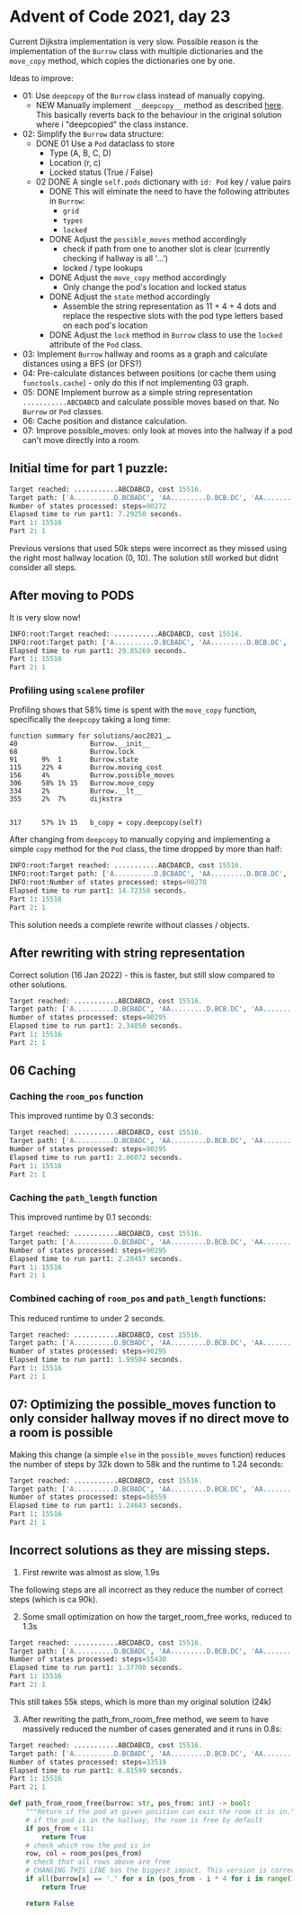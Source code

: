 # Advent of Code 2021, day 23

Current Dijkstra implementation is very slow. Possible reason is the implementation of the `Burrow` class with multiple dictionaries and the `move_copy` method, which copies the dictionaries one by one.

Ideas to improve:

-   01: Use `deepcopy` of the `Burrow` class instead of manually copying.
    -   NEW Manually implement `__deepcopy__` method as described [here](https://stackoverflow.com/questions/24756712/deepcopy-is-extremely-slow). This basically reverts back to the behaviour in the original solution where i "deepcopied" the class instance.
-   02: Simplify the `Burrow` data structure:
    -   DONE 01 Use a `Pod` dataclass to store
        -   Type (A, B, C, D)
        -   Location (r, c)
        -   Locked status (True / False)
    -   02 DONE A single `self.pods` dictionary with `id: Pod` key / value pairs
        -   DONE This will elminate the need to have the following attributes in `Burrow`:
            -   `grid`
            -   `types`
            -   `locked`
        -   DONE Adjust the `possible_moves` method accordingly
            -   check if path from one to another slot is clear (currently checking if hallway is all '...')
            -   locked / type lookups
        -   DONE Adjust the `move_copy` method accordingly
            -   Only change the pod's location and locked status
        -   DONE Adjust the `state` method accordingly
            -   Assemble the string representation as 11 + 4 + 4 dots and replace the respective slots with the pod type letters based on each pod's location
        -   DONE Adjust the `lock` method in `Burrow` class to use the `locked` attribute of the `Pod` class.
-   03: Implement `Burrow` hallway and rooms as a graph and calculate distances using a BFS (or DFS?)
-   04: Pre-calculate distances between positions (or cache them using `functools.cache`) - only do this if not implementing 03 graph.
-   05: DONE Implement burrow as a simple string representation `...........ABCDABCD` and calculate possible moves based on that. No `Burrow` or `Pod` classes.
-   06: Cache position and distance calculation.
-   07: Improve possible_moves: only look at moves into the hallway if a pod can't move directly into a room.

## Initial time for part 1 puzzle:

```python
Target reached: ...........ABCDABCD, cost 15516.
Target path: ['A..........D.BCBADC', 'AA.........D.BCB.DC', 'AA.........D..CBBDC', 'AA...C.....D...BBDC', 'AA...C.D...D...BB.C', 'AA.....D...D...BBCC', 'AA...D.D.......BBCC', 'AA.B.D.D........BCC', 'A..B.D.D.......ABCC', '...B.D.D...A...ABCC', '.....D.D...AB..ABCC', '.....D.D.C.AB..ABC.', '.....D...C.AB..ABCD', '.....D.....ABC.ABCD', '...........ABCDABCD']
Number of states processed: steps=90272
Elapsed time to run part1: 7.29250 seconds.
Part 1: 15516
Part 2: 1
```

Previous versions that used 50k steps were incorrect as they missed using the right most hallway location (0, 10). The solution still worked but didnt consider all steps.

## After moving to PODS

It is very slow now!

```python
INFO:root:Target reached: ...........ABCDABCD, cost 15516.
INFO:root:Target path: ['A..........D.BCBADC', 'AA.........D.BCB.DC', 'AA.........D..CBBDC', 'AA...C.....D...BBDC', 'AA...C.D...D...BB.C', 'AA.....D...D...BBCC', 'AA...D.D.......BBCC', 'AA.B.D.D........BCC', 'A..B.D.D.......ABCC', '...B.D.D...A...ABCC', '.....D.D...AB..ABCC', '.....D.D.C.AB..ABC.', '.....D...C.AB..ABCD', '.....D.....ABC.ABCD', '...........ABCDABCD']
Elapsed time to run part1: 29.85269 seconds.
Part 1: 15516
Part 2: 1
```

### Profiling using `scalene` profiler

Profiling shows that 58% time is spent with the `move_copy` function, specifically the `deepcopy` taking a long time:

```
function summary for solutions/aoc2021_…
40                  Burrow.__init__
68                  Burrow.lock
91      9%  1       Burrow.state
115     22% 4       Burrow.moving_cost
156     4%          Burrow.possible_moves
306     58% 1% 15   Burrow.move_copy
334     2%          Burrow.__lt__
355     2%  7%      dijkstra


317     57% 1% 15   b_copy = copy.deepcopy(self)
```

After changing from `deepcopy` to manually copying and implementing a simple `copy` method for the `Pod` class, the time dropped by more than half:

```python
INFO:root:Target reached: ...........ABCDABCD, cost 15516.
INFO:root:Target path: ['A..........D.BCBADC', 'AA.........D.BCB.DC', 'AA.........D..CBBDC', 'AA...C.....D...BBDC', 'AA...C.D...D...BB.C', 'AA.....D...D...BBCC', 'AA...D.D.......BBCC', 'AA.B.D.D........BCC', 'A..B.D.D.......ABCC', '...B.D.D...A...ABCC', '.....D.D...AB..ABCC', '.....D.D.C.AB..ABC.', '.....D...C.AB..ABCD', '.....D.....ABC.ABCD', '...........ABCDABCD']
INFO:root:Number of states processed: steps=90270
Elapsed time to run part1: 14.72358 seconds.
Part 1: 15516
Part 2: 1
```

This solution needs a complete rewrite without classes / objects.

## After rewriting with string representation

Correct solution (16 Jan 2022) - this is faster, but still slow compared to other solutions.

```python
Target reached: ...........ABCDABCD, cost 15516.
Target path: ['A..........D.BCBADC', 'AA.........D.BCB.DC', 'AA.........D..CBBDC', 'AA...C.....D...BBDC', 'AA...C.D...D...BB.C', 'AA.....D...D...BBCC', 'AA...D.D.......BBCC', 'AA.B.D.D........BCC', 'A..B.D.D.......ABCC', '...B.D.D...A...ABCC', '.....D.D...AB..ABCC', '.....D.D.C.AB..ABC.', '.....D...C.AB..ABCD', '.....D.....ABC.ABCD', '...........ABCDABCD']
Number of states processed: steps=90295
Elapsed time to run part1: 2.34850 seconds.
Part 1: 15516
Part 2: 1
```

## 06 Caching

### Caching the `room_pos` function

This improved runtime by 0.3 seconds:

```python
Target reached: ...........ABCDABCD, cost 15516.
Target path: ['A..........D.BCBADC', 'AA.........D.BCB.DC', 'AA.........D..CBBDC', 'AA...C.....D...BBDC', 'AA...C.D...D...BB.C', 'AA.....D...D...BBCC', 'AA...D.D.......BBCC', 'AA.B.D.D........BCC', 'A..B.D.D.......ABCC', '...B.D.D...A...ABCC', '.....D.D...AB..ABCC', '.....D.D.C.AB..ABC.', '.....D...C.AB..ABCD', '.....D.....ABC.ABCD', '...........ABCDABCD']
Number of states processed: steps=90295
Elapsed time to run part1: 2.06072 seconds.
Part 1: 15516
Part 2: 1
```

### Caching the `path_length` function

This improved runtime by 0.1 seconds:

```python
Target reached: ...........ABCDABCD, cost 15516.
Target path: ['A..........D.BCBADC', 'AA.........D.BCB.DC', 'AA.........D..CBBDC', 'AA...C.....D...BBDC', 'AA...C.D...D...BB.C', 'AA.....D...D...BBCC', 'AA...D.D.......BBCC', 'AA.B.D.D........BCC', 'A..B.D.D.......ABCC', '...B.D.D...A...ABCC', '.....D.D...AB..ABCC', '.....D.D.C.AB..ABC.', '.....D...C.AB..ABCD', '.....D.....ABC.ABCD', '...........ABCDABCD']
Number of states processed: steps=90295
Elapsed time to run part1: 2.28457 seconds.
Part 1: 15516
Part 2: 1
```

### Combined caching of `room_pos` and `path_length` functions:

This reduced runtime to under 2 seconds.

```python
Target reached: ...........ABCDABCD, cost 15516.
Target path: ['A..........D.BCBADC', 'AA.........D.BCB.DC', 'AA.........D..CBBDC', 'AA...C.....D...BBDC', 'AA...C.D...D...BB.C', 'AA.....D...D...BBCC', 'AA...D.D.......BBCC', 'AA.B.D.D........BCC', 'A..B.D.D.......ABCC', '...B.D.D...A...ABCC', '.....D.D...AB..ABCC', '.....D.D.C.AB..ABC.', '.....D...C.AB..ABCD', '.....D.....ABC.ABCD', '...........ABCDABCD']
Number of states processed: steps=90295
Elapsed time to run part1: 1.99504 seconds.
Part 1: 15516
Part 2: 1
```

## 07: Optimizing the possible_moves function to only consider hallway moves if no direct move to a room is possible

Making this change (a simple `else` in the `possible_moves` function) reduces the number of steps by 32k down to 58k and the runtime to 1.24 seconds:

```python
Target reached: ...........ABCDABCD, cost 15516.
Target path: ['A..........D.BCBADC', 'AA.........D.BCB.DC', 'AA.........D..CBBDC', 'AA...C.....D...BBDC', 'AA...C.D...D...BB.C', 'AA.....D...D...BBCC', 'AA...D.D.......BBCC', 'AA...D.D....B...BCC', 'A....D.D....B..ABCC', '.....D.D...AB..ABCC', '.....D.D.C.AB..ABC.', '.....D...C.AB..ABCD', '.....D.....ABC.ABCD', '...........ABCDABCD']
Number of states processed: steps=58559
Elapsed time to run part1: 1.24643 seconds.
Part 1: 15516
Part 2: 1
```

## Incorrect solutions as they are missing steps.

1. First rewrite was almost as slow, 1.9s

The following steps are all incorrect as they reduce the number of correct steps (which is ca 90k).

2. Some small optimization on how the target_room_free works, reduced to 1.3s

```python
Target reached: ...........ABCDABCD, cost 15516.
Target path: ['A..........D.BCBADC', 'AA.........D.BCB.DC', 'AA.........D..CBBDC', 'AA...C.....D...BBDC', 'AA...C.D...D...BB.C', 'AA.....D...D...BBCC', 'AA...D.D.......BBCC', 'AA.B.D.D........BCC', 'A..B.D.D.......ABCC', '...B.D.D...A...ABCC', '.....D.D...AB..ABCC', '.....D.D.C.AB..ABC.', '.....D...C.AB..ABCD', '.....D.....ABC.ABCD', '...........ABCDABCD']
Number of states processed: steps=55430
Elapsed time to run part1: 1.37708 seconds.
Part 1: 15516
Part 2: 1
```

This still takes 55k steps, which is more than my original solution (24k)

3. After rewriting the path_from_room_free method, we seem to have massively reduced the number of cases generated and it runs in 0.8s:

```python
Target reached: ...........ABCDABCD, cost 15516.
Target path: ['A..........D.BCBADC', 'AA.........D.BCB.DC', 'AA.........D..CBBDC', 'AA...C.....D...BBDC', 'AA...C.D...D...BB.C', 'AA.....D...D...BBCC', 'AA.....D.C.D...BBC.', 'AA.......C.D...BBCD', 'AA...D...C.....BBCD', 'AA.B.D...C......BCD', 'A..B.D...C.....ABCD', '...B.D...C.A...ABCD', '.....D...C.AB..ABCD', '.....D.....ABC.ABCD', '...........ABCDABCD']
Number of states processed: steps=33519
Elapsed time to run part1: 0.81599 seconds.
Part 1: 15516
Part 2: 1
```

```python
def path_from_room_free(burrow: str, pos_from: int) -> bool:
    """Return if the pod at given position can exit the room it is in."""
    # if the pod is in the hallway, the room is free by default
    if pos_from < 11:
        return True
    # check which row the pod is in
    row, col = room_pos(pos_from)
    # check that all rows above are free
    # CHANGING THIS LINE has the biggest impact. This version is correct. If adding '+1' to the 'range(1, row + 1)' statement, cases massively reduce, but probably incorrectly?
    if all(burrow[x] == '.' for x in (pos_from - i * 4 for i in range(1, row))):
        return True

    return False
```
